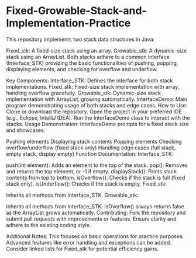 # Fixed-Growable-Stack-and-Implementation-Practice
This repository implements two stack data structures in Java:

Fixed_stk: A fixed-size stack using an array.
Growable_stk: A dynamic-size stack using an ArrayList.
Both stacks adhere to a common interface (Interface_STK) providing the basic functionalities of pushing, popping, displaying elements, and checking for overflow and underflow.

Key Components:
Interface_STK: Defines the interface for both stack implementations.
Fixed_stk: Fixed-size stack implementation with array, handling overflow gracefully.
Growable_stk: Dynamic-size stack implementation with ArrayList, growing automatically.
InterfaceDemo: Main program demonstrating usage of both stacks and edge cases.
How to Use:
Clone or download the repository.
Open the project in your preferred IDE (e.g., Eclipse, IntelliJ IDEA).
Run the InterfaceDemo class to interact with the stacks.
Usage Demonstration:
InterfaceDemo prompts for a fixed stack size and showcases:

Pushing elements
Displaying stack contents
Popping elements
Checking overflow/underflow (fixed stack only)
Handling edge cases (full stack, empty stack, display empty)
Function Documentation:
Interface_STK:

push(int element): Adds an element to the top of the stack.
pop(): Removes and returns the top element, or -1 if empty.
displayStack(): Prints stack contents from top to bottom.
isOverflow(): Checks if the stack is full (fixed stack only).
isUnderflow(): Checks if the stack is empty.
Fixed_stk:

Inherits all methods from Interface_STK.
Growable_stk:

Inherits all methods from Interface_STK.
isOverflow() always returns false as the ArrayList grows automatically.
Contributing:
Fork the repository and submit pull requests with improvements or features. Ensure clarity and adhere to the existing coding style.

Additional Notes:
This focuses on basic operations for practice purposes.
Advanced features like error handling and exceptions can be added.
Consider linked lists for Fixed_stk for potential efficiency gains.
